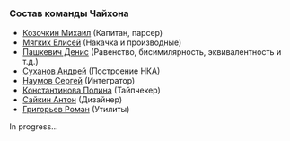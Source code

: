 ### Состав команды Чайхона 
* [Козочкин Михаил](https://github.com/postlog) (Капитан, парсер)
* [Мягких Елисей](https://github.com/EliseySoft) (Накачка и производные)
* [Пашкевич Денис](https://github.com/alien-agent) (Равенство, бисимилярность, эквивалентность и т.д.)
* [Суханов Андрей](https://github.com/Pug-coder) (Построение НКА)
* [Наумов Сергей](https://github.com/pear2jam) (Интегратор)
* [Константинова Полина](https://github.com/pollykon) (Тайпчекер)
* [Сайкин Антон](https://github.com/Kekega) (Дизайнер)
* [Григорьев Роман](https://github.com/PROCENTX123) (Утилиты)


In progress... 
